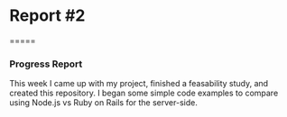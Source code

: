# Report #2
=====

### **Progress Report**
This week I came up with my project, finished a feasability study, and created
this repository.  I began some simple code examples to compare using Node.js 
vs Ruby on Rails for the server-side.
